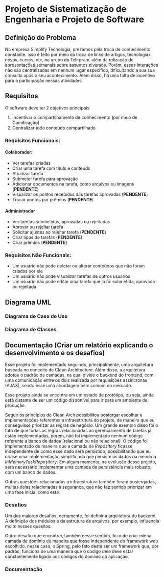 # Projeto de Sistematização de **Engenharia e Projeto de Software**
## Definição do Problema
Na empresa Simplify Tecnologia, prezamos pela troca de conhecimento constante. Isso é feito por meio da troca de links de artigos, tecnologias novas, cursos, etc, no grupo do Telegram, além da relização de apresentações semanais sobre assuntos diversos. Porém, essas interações não são centralizadas em nenhum lugar específico, dificultando a sua sua consulta após o seu acontecimento. Além disso, há uma falta de incentivo para a participação nessas atividades.

## Requisitos
O software deve ter 2 objetivos principais:

1. Incentivar o compartilhamento de conhecimento (por meio de Gamificação)
2. Centralizar todo conteúdo compartilhado

### Requisitos Funcionais:
#### Colaborador:
- Ver tarefas criadas
- Criar uma tarefa com título e conteúdo
- Atualizar tarefa
- Submeter tarefa para aprovação
- Adicionar documentos na tarefa, como arquivos ou imagens (**PENDENTE**)
- Visualizar os pontos recebidos das tarefas aprovadas (**PENDENTE**)
- Trocar pontos por prêmios (**PENDENTE**)

#### Administrador
- Ver tarefas submetidas, aprovadas ou rejeitadas
- Aprovar ou rejeitar tarefa
- Solicitar ajustes ao rejeitar tarefa (**PENDENTE**)
- Criar tipos de tarefas (**PENDENTE**)
- Criar prêmios (**PENDENTE**)

### Requisitos Não Funcionais:
- Um usuário não pode deletar ou alterar conteúdos que não foram criados por ele
- Um usuário não pode visualizar tarefas de outros usuários
- Um usuário não pode editar uma tarefa que já foi submetida, aprovada ou rejeitada


## Diagrama UML
### Diagrama de Caso de Uso
### Diagrama de Classes

## Documentação (Criar um relatório explicando o desenvolvimento e os desafios)
Esse projeto foi implementado seguindo, principalmente, uma arquitetura baseada no conceito de Clean Architecture. Além disso, a arquitetura adotou o padrão de camadas, na qual divide o backend do frontend, com uma comunicação entre os dois realizada por requisições assíncronas (AJAX), sendo esse uma abordagem bem comum no mercado.

Esse projeto ainda se encontra em um estado de protótipo, ou seja, ainda está distante de ser um código disponível para ir para um ambiente de produção. 

Seguir os princípios do Clean Arch possibilitou postergar escolhar e implementações referentes a infraestrutura do projeto, de maneira que eu conseguisse priorizar as regras de negócio. Um grande exemplo disso foi o fato de que todas as regras relacionadas ao gerenciamento de tarefas já estão implementadas, porém, não foi implementado nenhum código referente a banco de dados (relacional ou não relacional). O código foi implementado de maneira que a camada de *Repository* ficasse independente de como esse dado será persistido, possibilitando que eu criase uma implementação simplificada que persiste os dados na memória *InMemoryTaskRepository*. Em algum momento, na evolução desse projeto, será necessário implementar uma camada de persistência mais robusto, com um banco de dados. 

Outras questões relacionadas a infraestrutura também foram postergadas, muitas delas relacionadas à segurança, que não faz sentido priorizar em uma fase inicial como esta.

### Desafios
Um dos maiores desafios, certamente, foi definir a arquitetura do backend. A definição dos módulos e da estrutura de arquivos, por exemplo, influencia muito nesses quesitos. 

Outro desafio que encontrei, também nesse sentido, foi o de criar minha camada de domínio de maneira que fosse independente do framework web escolhido, nesse caso, o Spring, pelo fato deste ser um framework que, por padrão, funciona de uma maneira que o código dele deve estar constantemente ligado aos códigos do domínio da aplicação.

### Documentação
